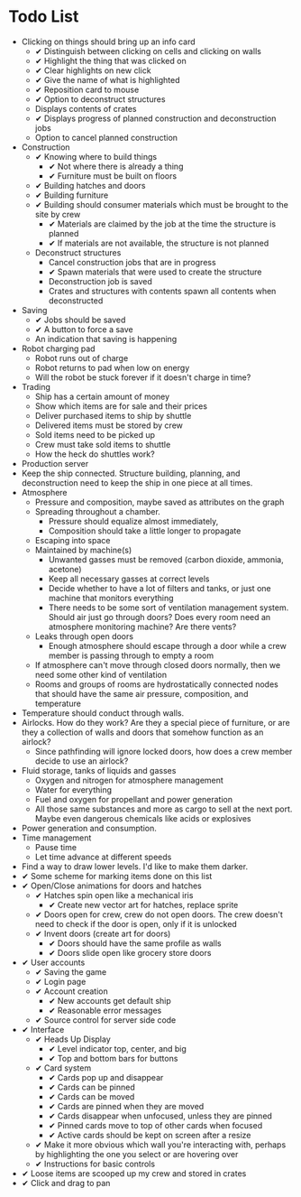# Todo List

- Clicking on things should bring up an info card
  - &#10004; Distinguish between clicking on cells and clicking on walls
  - &#10004; Highlight the thing that was clicked on
  - &#10004; Clear highlights on new click
  - &#10004; Give the name of what is highlighted
  - &#10004; Reposition card to mouse
  - &#10004; Option to deconstruct structures
  - Displays contents of crates
  - &#10004; Displays progress of planned construction and deconstruction jobs
  - Option to cancel planned construction
- Construction
  - &#10004; Knowing where to build things
     - &#10004; Not where there is already a thing
     - &#10004; Furniture must be built on floors
  - &#10004; Building hatches and doors
  - &#10004; Building furniture
  - &#10004; Building should consumer materials which must be brought to the site by crew
     - &#10004; Materials are claimed by the job at the time the structure is planned
     - &#10004; If materials are not available, the structure is not planned
  - Deconstruct structures
     - Cancel construction jobs that are in progress
     - &#10004; Spawn materials that were used to create the structure
     - Deconstruction job is saved
     - Crates and structures with contents spawn all contents when deconstructed
- Saving
  - &#10004; Jobs should be saved
  - &#10004; A button to force a save
  - An indication that saving is happening
- Robot charging pad
  - Robot runs out of charge
  - Robot returns to pad when low on energy
  - Will the robot be stuck forever if it doesn't charge in time?
- Trading
  - Ship has a certain amount of money
  - Show which items are for sale and their prices
  - Deliver purchased items to ship by shuttle
  - Delivered items must be stored by crew
  - Sold items need to be picked up
  - Crew must take sold items to shuttle
  - How the heck do shuttles work?
- Production server
- Keep the ship connected.  Structure building, planning, and deconstruction need to keep the ship in one piece at all times.
- Atmosphere
  - Pressure and composition, maybe saved as attributes on the graph
  - Spreading throughout a chamber.
     - Pressure should equalize almost immediately,
     - Composition should take a little longer to propagate
  - Escaping into space
  - Maintained by machine(s)
     - Unwanted gasses must be removed (carbon dioxide, ammonia, acetone)
     - Keep all necessary gasses at correct levels
     - Decide whether to have a lot of filters and tanks, or just one machine
     that monitors everything
     - There needs to be some sort of ventilation management system.  Should air just go through doors?  Does every room need an atmosphere monitoring machine?  Are there vents?
  - Leaks through open doors
     - Enough atmosphere should escape through a door while a crew member is passing through to empty a room
  - If atmosphere can't move through closed doors normally, then we need some other kind of ventilation
  - Rooms and groups of rooms are hydrostatically connected nodes that should have the same air pressure, composition, and temperature
- Temperature should conduct through walls.
- Airlocks.  How do they work? Are they a special piece of furniture, or are they a collection of walls and doors that somehow function as an airlock?
  - Since pathfinding will ignore locked doors, how does a crew member decide to use an airlock?
- Fluid storage, tanks of liquids and gasses
  - Oxygen and nitrogen for atmosphere management
  - Water for everything
  - Fuel and oxygen for propellant and power generation
  - All those same substances and more as cargo to sell at the next port. Maybe even dangerous chemicals like acids or explosives
- Power generation and consumption.
- Time management
  - Pause time
  - Let time advance at different speeds
- Find a way to draw lower levels.  I'd like to make them darker.
- &#10004; Some scheme for marking items done on this list
- &#10004; Open/Close animations for doors and hatches
  - &#10004; Hatches spin open like a mechanical iris
     - &#10004; Create new vector art for hatches, replace sprite
  - &#10004; Doors open for crew, crew do not open doors.  The crew doesn't need to check if the door is open, only if it is unlocked
  - &#10004; Invent doors (create art for doors)
     - &#10004; Doors should have the same profile as walls
     - &#10004; Doors slide open like grocery store doors
- &#10004; User accounts
  - &#10004; Saving the game
  - &#10004; Login page
  - &#10004; Account creation
    - &#10004; New accounts get default ship
    - &#10004; Reasonable error messages
  - &#10004; Source control for server side code
- &#10004; Interface
  - &#10004; Heads Up Display
    - &#10004; Level indicator top, center, and big
    - &#10004; Top and bottom bars for buttons
  - &#10004; Card system
    - &#10004; Cards pop up and disappear
    - &#10004; Cards can be pinned
    - &#10004; Cards can be moved
    - &#10004; Cards are pinned when they are moved
    - &#10004; Cards disappear when unfocused, unless they are pinned
    - &#10004; Pinned cards move to top of other cards when focused
    - &#10004; Active cards should be kept on screen after a resize
  - &#10004; Make it more obvious which wall you're interacting with, perhaps by highlighting the one you select or are hovering over
  - &#10004; Instructions for basic controls
- &#10004; Loose items are scooped up my crew and stored in crates
- &#10004; Click and drag to pan
